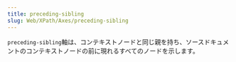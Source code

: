 ```yaml
---
title: preceding-sibling
slug: Web/XPath/Axes/preceding-sibling
---
```


`preceding-sibling`軸は、コンテキストノードと同じ親を持ち、ソースドキュメントのコンテキストノードの前に現れるすべてのノードを示します。

